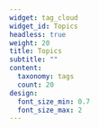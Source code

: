 ```yaml
---
widget: tag_cloud
widget_id: Topics
headless: true
weight: 20
title: Topics
subtitle: ""
content:
  taxonomy: tags
  count: 20
design:
  font_size_min: 0.7
  font_size_max: 2
---
```

